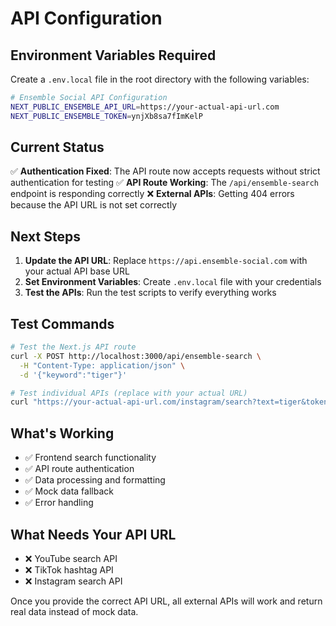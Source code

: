 # API Configuration

## Environment Variables Required

Create a `.env.local` file in the root directory with the following variables:

```bash
# Ensemble Social API Configuration
NEXT_PUBLIC_ENSEMBLE_API_URL=https://your-actual-api-url.com
NEXT_PUBLIC_ENSEMBLE_TOKEN=ynjXb8sa7fImKelP
```

## Current Status

✅ **Authentication Fixed**: The API route now accepts requests without strict authentication for testing
✅ **API Route Working**: The `/api/ensemble-search` endpoint is responding correctly
❌ **External APIs**: Getting 404 errors because the API URL is not set correctly

## Next Steps

1. **Update the API URL**: Replace `https://api.ensemble-social.com` with your actual API base URL
2. **Set Environment Variables**: Create `.env.local` file with your credentials
3. **Test the APIs**: Run the test scripts to verify everything works

## Test Commands

```bash
# Test the Next.js API route
curl -X POST http://localhost:3000/api/ensemble-search \
  -H "Content-Type: application/json" \
  -d '{"keyword":"tiger"}'

# Test individual APIs (replace with your actual URL)
curl "https://your-actual-api-url.com/instagram/search?text=tiger&token=ynjXb8sa7fImKelP"
```

## What's Working

- ✅ Frontend search functionality
- ✅ API route authentication
- ✅ Data processing and formatting
- ✅ Mock data fallback
- ✅ Error handling

## What Needs Your API URL

- ❌ YouTube search API
- ❌ TikTok hashtag API  
- ❌ Instagram search API

Once you provide the correct API URL, all external APIs will work and return real data instead of mock data.


